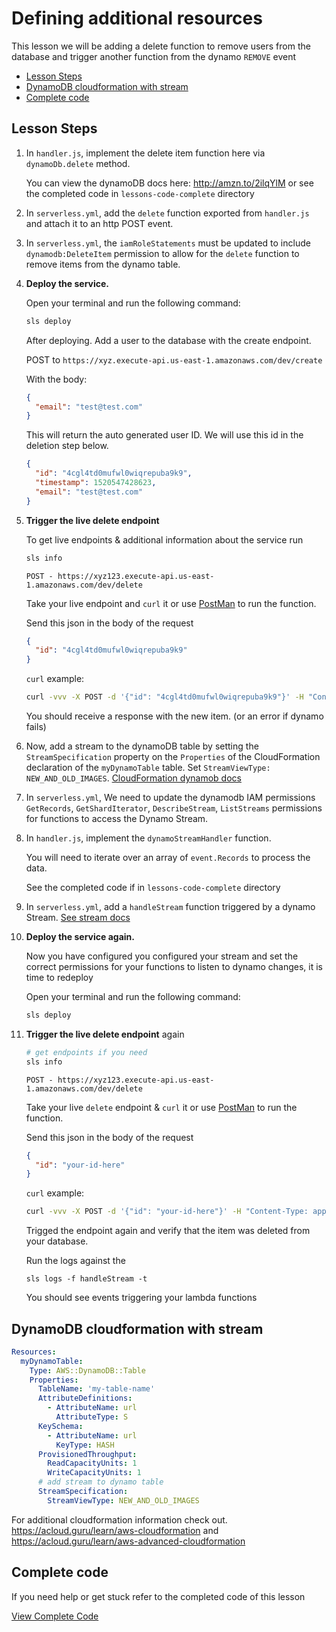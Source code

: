 # Defining additional resources

This lesson we will be adding a delete function to remove users from the database and trigger another function from the dynamo `REMOVE` event

- [Lesson Steps](#lesson-steps)
- [DynamoDB cloudformation with stream](#dynamodb-cloudformation-with-stream)
- [Complete code](#complete-code)

## Lesson Steps

1. In `handler.js`, implement the delete item function here via `dynamoDb.delete` method.

      You can view the dynamoDB docs here: http://amzn.to/2ilqYlM or see the completed code in `lessons-code-complete` directory

2. In `serverless.yml`, add the `delete` function exported from `handler.js` and attach it to an http POST event.

3. In `serverless.yml`, the `iamRoleStatements` must be updated to include `dynamodb:DeleteItem` permission to allow for the `delete` function to remove items from the dynamo table.

4. **Deploy the service.**

    Open your terminal and run the following command:

    ```bash
    sls deploy
    ```

    After deploying. Add a user to the database with the create endpoint.

    POST to `https://xyz.execute-api.us-east-1.amazonaws.com/dev/create`

    With the body:

    ```json
    {
      "email": "test@test.com"
    }
    ```

    This will return the auto generated user ID. We will use this id in the deletion step below.

    ```json
    {
      "id": "4cgl4td0mufwl0wiqrepuba9k9",
      "timestamp": 1520547428623,
      "email": "test@test.com"
    }
    ```

5. **Trigger the live delete endpoint**

    To get live endpoints & additional information about the service run

    ```bash
    sls info
    ```

    `POST - https://xyz123.execute-api.us-east-1.amazonaws.com/dev/delete`

    Take your live endpoint and `curl` it or use [PostMan](https://www.getpostman.com) to run the function.

    Send this json in the body of the request

    ```json
    {
      "id": "4cgl4td0mufwl0wiqrepuba9k9"
    }
    ```

    `curl` example:

    ```bash
    curl -vvv -X POST -d '{"id": "4cgl4td0mufwl0wiqrepuba9k9"}' -H "Content-Type: application/json" https://xyz.execute-api.us-east-1.amazonaws.com/dev/delete
    ```

    You should receive a response with the new item. (or an error if dynamo fails)

6. Now, add a stream to the dynamoDB table by setting the `StreamSpecification` property on the `Properties` of the CloudFormation declaration of the `myDynamoTable` table. Set `StreamViewType: NEW_AND_OLD_IMAGES`. [CloudFormation dynamob docs](http://amzn.to/2txNq3a)

7. In `serverless.yml`, We need to update the dynamodb IAM permissions `GetRecords`, `GetShardIterator`, `DescribeStream`, `ListStreams` permissions for functions to access the Dynamo Stream.

8. In `handler.js`, implement the `dynamoStreamHandler` function.

    You will need to iterate over an array of `event.Records` to process the data.

    See the completed code if in `lessons-code-complete` directory

8. In `serverless.yml`, add a `handleStream` function triggered by a dynamo Stream. [See stream docs](http://bit.ly/2mhkJne)

9. **Deploy the service again.**

    Now you have configured you configured your stream and set the correct permissions for your functions to listen to dynamo changes, it is time to redeploy

    Open your terminal and run the following command:

    ```bash
    sls deploy
    ```

10. **Trigger the live delete endpoint** again

    ```bash
    # get endpoints if you need
    sls info
    ```

    `POST - https://xyz123.execute-api.us-east-1.amazonaws.com/dev/delete`

    Take your live `delete` endpoint & `curl` it or use [PostMan](https://www.getpostman.com) to run the function.

    Send this json in the body of the request

    ```json
    {
      "id": "your-id-here"
    }
    ```

    `curl` example:

    ```bash
    curl -vvv -X POST -d '{"id": "your-id-here"}' -H "Content-Type: application/json" https://xyz.execute-api.us-east-1.amazonaws.com/dev/delete
    ```

    Trigged the endpoint again and verify that the item was deleted from your database.

    Run the logs against the
    ```
    sls logs -f handleStream -t
    ```

    You should see events triggering your lambda functions

## DynamoDB cloudformation with stream

```yml
Resources:
  myDynamoTable:
    Type: AWS::DynamoDB::Table
    Properties:
      TableName: 'my-table-name'
      AttributeDefinitions:
        - AttributeName: url
          AttributeType: S
      KeySchema:
        - AttributeName: url
          KeyType: HASH
      ProvisionedThroughput:
        ReadCapacityUnits: 1
        WriteCapacityUnits: 1
      # add stream to dynamo table
      StreamSpecification:
        StreamViewType: NEW_AND_OLD_IMAGES
```

For additional cloudformation information check out. https://acloud.guru/learn/aws-cloudformation and https://acloud.guru/learn/aws-advanced-cloudformation


## Complete code

If you need help or get stuck refer to the completed code of this lesson

[View Complete Code](https://github.com/DavidWells/serverless-workshop/tree/master/lessons-code-complete/events/dynamodb-streams)
